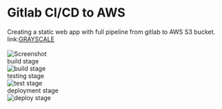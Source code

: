 # Gitlab CI/CD to AWS
Creating a static web app with full pipeline from gitlab to AWS S3 bucket.<br />
link:[GRAYSCALE](http://ariel-gitlab-qa.s3-website.eu-central-1.amazonaws.com)
<br />
<br />
![Screenshot](https://user-images.githubusercontent.com/95013498/208266148-7d3aa10e-e76d-4cff-b958-f6efd2e5525e.png)
<br />
build stage<br />
![build stage](https://user-images.githubusercontent.com/95013498/208266188-a7721598-e4e1-493b-834c-6274a5490b9a.png)
<br />
testing stage<br />
![test stage](https://user-images.githubusercontent.com/95013498/208266241-1ec99be0-9c52-4147-b5c2-dff531f7cdad.png)
<br />
deployment stage<br />
![deploy stage](https://user-images.githubusercontent.com/95013498/208266263-f88ba880-38d8-42c4-a7ae-cdfd776e6f0a.png)
